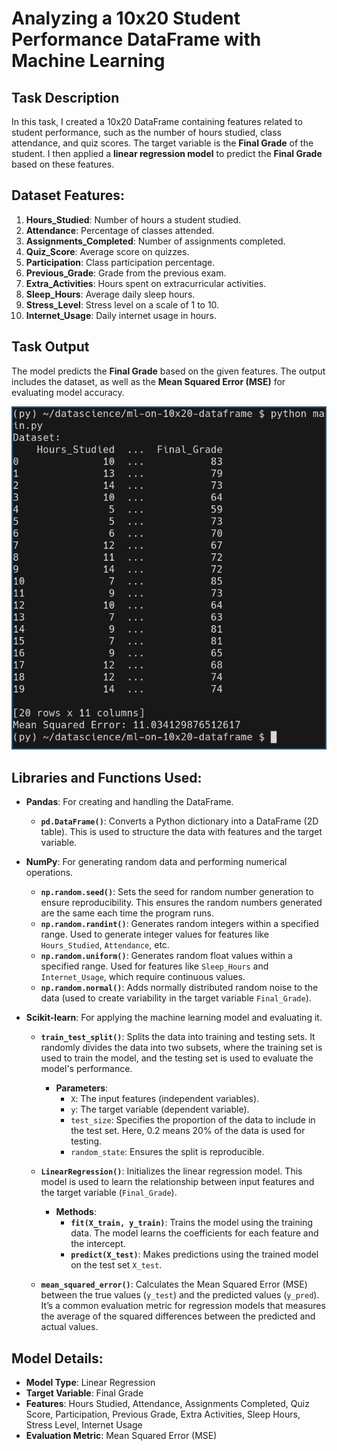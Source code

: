 # Analyzing a 10x20 Student Performance DataFrame with Machine Learning

## Task Description
In this task, I created a 10x20 DataFrame containing features related to student performance, such as the number of hours studied, class attendance, and quiz scores. The target variable is the **Final Grade** of the student. I then applied a **linear regression model** to predict the **Final Grade** based on these features.

## Dataset Features:
1. **Hours_Studied**: Number of hours a student studied.
2. **Attendance**: Percentage of classes attended.
3. **Assignments_Completed**: Number of assignments completed.
4. **Quiz_Score**: Average score on quizzes.
5. **Participation**: Class participation percentage.
6. **Previous_Grade**: Grade from the previous exam.
7. **Extra_Activities**: Hours spent on extracurricular activities.
8. **Sleep_Hours**: Average daily sleep hours.
9. **Stress_Level**: Stress level on a scale of 1 to 10.
10. **Internet_Usage**: Daily internet usage in hours.

## Task Output
The model predicts the **Final Grade** based on the given features. The output includes the dataset, as well as the **Mean Squared Error (MSE)** for evaluating model accuracy.

![Task Output](output/out4.png)

## Libraries and Functions Used:

- **Pandas**: For creating and handling the DataFrame.
  - **`pd.DataFrame()`**: Converts a Python dictionary into a DataFrame (2D table). This is used to structure the data with features and the target variable.

- **NumPy**: For generating random data and performing numerical operations.
  - **`np.random.seed()`**: Sets the seed for random number generation to ensure reproducibility. This ensures the random numbers generated are the same each time the program runs.
  - **`np.random.randint()`**: Generates random integers within a specified range. Used to generate integer values for features like `Hours_Studied`, `Attendance`, etc.
  - **`np.random.uniform()`**: Generates random float values within a specified range. Used for features like `Sleep_Hours` and `Internet_Usage`, which require continuous values.
  - **`np.random.normal()`**: Adds normally distributed random noise to the data (used to create variability in the target variable `Final_Grade`).

- **Scikit-learn**: For applying the machine learning model and evaluating it.
  - **`train_test_split()`**: Splits the data into training and testing sets. It randomly divides the data into two subsets, where the training set is used to train the model, and the testing set is used to evaluate the model's performance.
    - **Parameters**:
      - `X`: The input features (independent variables).
      - `y`: The target variable (dependent variable).
      - `test_size`: Specifies the proportion of the data to include in the test set. Here, 0.2 means 20% of the data is used for testing.
      - `random_state`: Ensures the split is reproducible.

  - **`LinearRegression()`**: Initializes the linear regression model. This model is used to learn the relationship between input features and the target variable (`Final_Grade`).
    - **Methods**:
      - **`fit(X_train, y_train)`**: Trains the model using the training data. The model learns the coefficients for each feature and the intercept.
      - **`predict(X_test)`**: Makes predictions using the trained model on the test set `X_test`.

  - **`mean_squared_error()`**: Calculates the Mean Squared Error (MSE) between the true values (`y_test`) and the predicted values (`y_pred`). It’s a common evaluation metric for regression models that measures the average of the squared differences between the predicted and actual values.

## Model Details:
- **Model Type**: Linear Regression
- **Target Variable**: Final Grade
- **Features**: Hours Studied, Attendance, Assignments Completed, Quiz Score, Participation, Previous Grade, Extra Activities, Sleep Hours, Stress Level, Internet Usage
- **Evaluation Metric**: Mean Squared Error (MSE)


